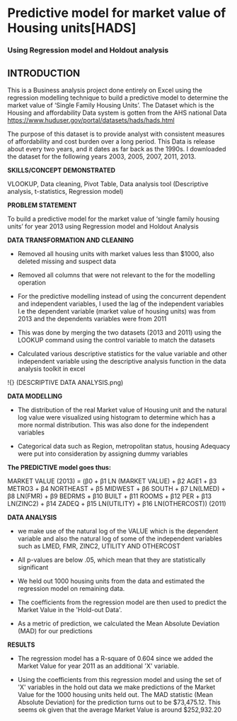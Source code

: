 # Predictive model for market value of Housing units[HADS]

### Using Regression model and Holdout analysis 

## **INTRODUCTION**

This is a Business analysis project done entirely on Excel using the regression modelling technique to build a predictive model to determine the market value of ‘Single Family Housing Units’.  The Dataset which is the Housing and affordability Data system is gotten from the AHS national Data https://www.huduser.gov/portal/datasets/hads/hads.html

The purpose of this dataset is to provide analyst with consistent measures of affordability and cost burden over a long period. This Data is release about every two years, and it dates as far back as the 1990s. I downloaded the dataset for the following years 2003, 2005, 2007, 2011, 2013. 

**SKILLS/CONCEPT DEMONSTRATED**

VLOOKUP, Data cleaning, Pivot Table, Data analysis tool (Descriptive analysis, t-statistics, Regression model)

**PROBLEM STATEMENT**

To build a predictive model for the market value of ‘single family housing units’ for year 2013 using Regression model and Holdout Analysis

**DATA TRANSFORMATION AND CLEANING**

- Removed all housing units with market values less than $1000, also deleted missing and suspect data

- Removed all columns that were not relevant to the for the modelling operation

- For the predictive modelling instead of using the concurrent dependent and independent variables, I used the lag of the   independent variables I.e the dependent variable (market value of housing units) was from 2013 and the dependents variables were from 2011

- This was done by merging the two datasets (2013 and 2011) using the LOOKUP command using the control variable to match the datasets

- Calculated various descriptive statistics for the value variable and other independent variable using the descriptive analysis function in the data analysis toolkit in excel

!{} (DESCRIPTIVE DATA ANALYSIS.png)

**DATA MODELLING** 

- The distribution of the real Market value of Housing unit and the natural log value were visualized using histogram to determine which has a more normal distribution. This was also done for the independent variables 

- Categorical data such as Region, metropolitan status, housing Adequacy were put into consideration by assigning dummy variables 

**The PREDICTIVE model goes thus:**

MARKET VALUE (2013) = (β0 + β1 LN (MARKET VALUE) + β2 AGE1 + β3 METRO3 + β4 NORTHEAST + β5 MIDWEST + β6 SOUTH + β7 LN(LMED) + 
β8 LN(FMR) + β9 BEDRMS + β10 BUILT + β11 ROOMS + β12 PER + β13 LN(ZINC2) + β14 ZADEQ + β15 LN(UTILITY) + β16 LN(OTHERCOST)) (2011)

**DATA ANALYSIS**

- we make use of the natural log of the VALUE which is the dependent variable and also the natural log of some of the independent variables such as LMED, FMR, ZINC2, UTILITY AND OTHERCOST

- All p-values are below .05, which mean that they are statistically significant

- We held out 1000 housing units from the data and estimated the regression model on remaining data.

- The coefficients from the regression model are then used to predict the Market Value in the 'Hold-out Data'. 

- As a metric of prediction, we calculated the Mean Absolute Deviation (MAD) for our predictions

**RESULTS**

- The regression model has a R-square of 0.604 since we added the Market Value for year 2011 as an additional 'X' variable.

- Using the coefficients from this regression model and using the set of 'X' variables in the hold out data we make predictions of the Market Value for the 1000 housing units held out. The MAD statistic (Mean Absolute Deviation) for the prediction turns out to be $73,475.12. This seems ok given that the average Market Value is around $252,932.20




